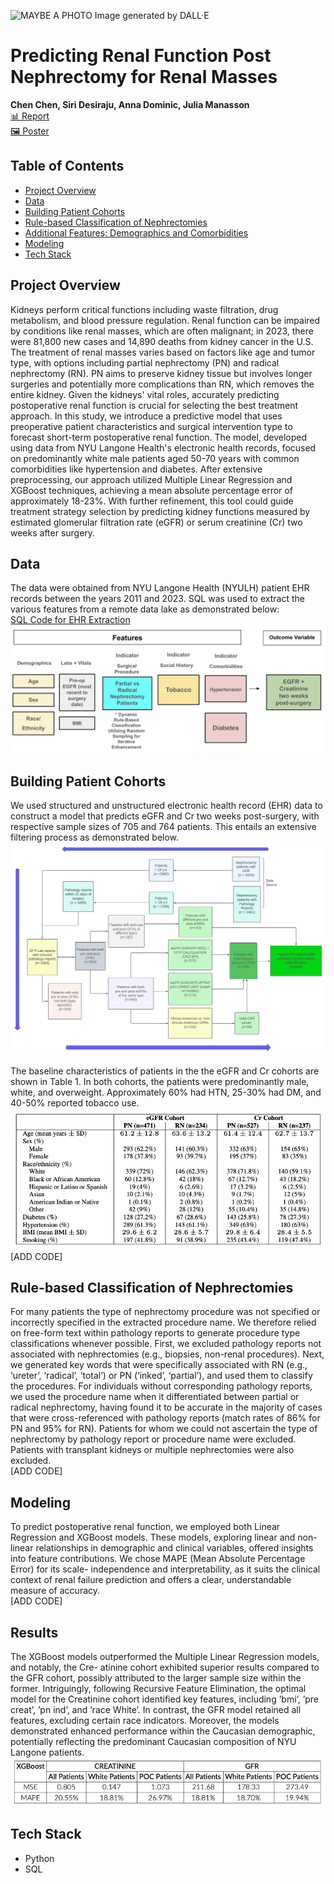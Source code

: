 ![MAYBE A PHOTO](https://github.com/jchen9619/Predicting-Renal-Function-Post-Nephrectomies/blob/main/images/DALL%C2%B7E%202024-04-15%2022.42.18%20-%20A%20wide%2C%20flat%20design%20digital%20illustration%20depicting%20the%20theme%20of%20kidney%20health%20research%2C%20specifically%20focusing%20on%20'Predicting%20Renal%20Function%20Post%20Nephr.webp)
Image generated by DALL·E

# Predicting Renal Function Post Nephrectomy for Renal Masses
**Chen Chen, Siri Desiraju, Anna Dominic, Julia Manasson** <br>
[📊 Report](https://github.com/jchen9619/Predicting-Renal-Function-Post-Nephrectomies/blob/main/reports/Capstone_Final_Report.pdf)<br>
[🖼️ Poster](https://github.com/jchen9619/Predicting-Renal-Function-Post-Nephrectomies/blob/main/reports/vFCapstone_poster_group_9.pdf)

## Table of Contents
- [Project Overview](#Project-Overview)
- [Data](#data) 
- [Building Patient Cohorts](#building-patient-cohorts)
- [Rule-based Classification of Nephrectomies](#Rule-based-Classification-of-Nephrectomies)  
- [Additional Features: Demographics and Comorbidities](#Additional-Features-Demographics-and-Comorbidities)
- [Modeling](#modeling)
- [Tech Stack](#tech-stack)

## Project Overview
Kidneys perform critical functions including waste filtration, drug metabolism, and blood pressure regulation. Renal function can be impaired by conditions like renal masses, which are often malignant; in 2023, there were 81,800 new cases and 14,890 deaths from kidney cancer in the U.S. The treatment of renal masses varies based on factors like age and tumor type, with options including partial nephrectomy (PN) and radical nephrectomy (RN). PN aims to preserve kidney tissue but involves longer surgeries and potentially more complications than RN, which removes the entire kidney. Given the kidneys' vital roles, accurately predicting postoperative renal function is crucial for selecting the best treatment approach. In this study, we introduce a predictive model that uses preoperative patient characteristics and surgical intervention type to forecast short-term postoperative renal function. The model, developed using data from NYU Langone Health's electronic health records, focused on predominantly white male patients aged 50-70 years with common comorbidities like hypertension and diabetes. After extensive preprocessing, our approach utilized Multiple Linear Regression and XGBoost techniques, achieving a mean absolute percentage error of approximately 18-23%. With further refinement, this tool could guide treatment strategy selection by predicting kidney functions measured by estimated glomerular filtration rate (eGFR) or serum creatinine (Cr) two weeks after surgery.

## Data
The data were obtained from NYU Langone Health (NYULH) patient EHR records between the years 2011 and 2023. SQL was used to extract the various features from a remote data lake as demonstrated below:<br>
[SQL Code for EHR Extraction]()
![features](https://github.com/jchen9619/Predicting-Renal-Function-Post-Nephrectomies/blob/main/images/features.webp)

## Building Patient Cohorts
We used structured and unstructured electronic health record (EHR) data to construct a model that predicts eGFR and Cr two weeks post-surgery, with respective sample sizes of 705 and 764 patients. This entails an extensive filtering process as demonstrated below. 
![Uploading image.png…](https://github.com/jchen9619/Predicting-Renal-Function-Post-Nephrectomies/blob/main/images/capstone%20flowchart%20(1)%20(1).png)

The baseline characteristics of patients in the the eGFR and Cr cohorts are shown in Table 1. In both cohorts, the patients were predominantly male, white, and overweight. Approximately 60% had HTN, 25-30% had DM, and 40-50% reported tobacco use.
![](https://github.com/jchen9619/Predicting-Renal-Function-Post-Nephrectomies/blob/main/images/baseline.jpg)<br>
[ADD CODE]

## Rule-based Classification of Nephrectomies
For many patients the type of nephrectomy procedure was not specified or incorrectly specified in the extracted procedure name. We therefore relied on free-form text within pathology reports to generate procedure type classifications whenever possible. First, we excluded pathology reports not associated with nephrectomies (e.g., biopsies, non-renal procedures). Next, we generated key words that were specifically associated with RN (e.g., ‘ureter’, ‘radical’, ‘total’) or PN (‘inked’, ‘partial’), and used them to classify the procedures. For individuals without corresponding pathology reports, we used the procedure name when it differentiated between partial or radical nephrectomy, having found it to be accurate in the majority of cases that were cross-referenced with pathology reports (match rates of 86% for PN and 95% for RN). Patients for whom we could not ascertain the type of nephrectomy by pathology report or procedure name were excluded. Patients with transplant kidneys or multiple nephrectomies were also excluded. <br> 
[ADD CODE]

## Modeling
To predict postoperative renal function, we employed both Linear Regression and XGBoost models. These models, exploring linear and non-linear relationships in demographic and clinical variables, offered insights into feature contributions. We chose MAPE (Mean Absolute Percentage Error) for its scale- independence and interpretability, as it suits the clinical context of renal failure prediction and offers a clear, understandable measure of accuracy. <br>
[ADD CODE]

## Results
The XGBoost models outperformed the Multiple Linear Regression models, and notably, the Cre- atinine cohort exhibited superior results compared to the GFR cohort, possibly attributed to the larger sample size within the former. Intriguingly, following Recursive Feature Elimination, the optimal model for the Creatinine cohort identified key features, including ’bmi’, ’pre creat’, ’pn ind’, and ’race White’. In contrast, the GFR model retained all features, excluding certain race indicators. Moreover, the models demonstrated enhanced performance within the Caucasian demographic, potentially reflecting the predominant Caucasian composition of NYU Langone patients.
![](https://github.com/jchen9619/Predicting-Renal-Function-Post-Nephrectomies/blob/main/images/results.jpg)

## Tech Stack
- Python
- SQL

